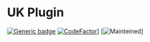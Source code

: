 # UK Plugin
[![Generic badge](https://img.shields.io/badge/discord-working-purple.svg)](https://discord.gg/MvTQRAs)
[![CodeFactor](https://www.codefactor.io/repository/github/uk-gov-like/uk-plugin/badge)](https://www.codefactor.io/repository/github/uk-gov-like/uk-plugin)]
[![Mainteined](https://img.shields.io/badge/Maintained%3F-yes-green.svg)]
